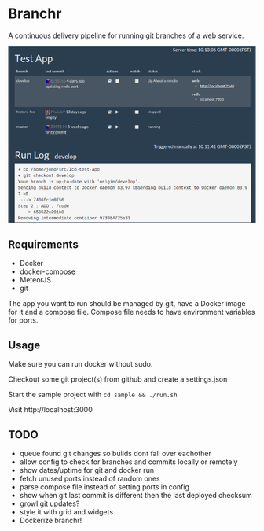 # Branchr

A continuous delivery pipeline for running git branches of a web service.

![Screenshot](screenshot.png)

## Requirements
* Docker
* docker-compose
* MeteorJS
* git

The app you want to run should be managed by git, have a Docker image for it and a compose file. Compose file needs to have environment variables for ports.

## Usage

Make sure you can run docker without sudo.

Checkout some git project(s) from github and create a settings.json

Start the sample project with
`cd sample && ./run.sh`

Visit http://localhost:3000

## TODO

* queue found git changes so builds dont fall over eachother
* allow config to check for branches and commits locally or remotely
* show dates/uptime for git and docker run
* fetch unused ports instead of random ones
* parse compose file instead of setting ports in config
* show when git last commit is different then the last deployed checksum
* growl git updates?
* style it with grid and widgets
* Dockerize branchr!
